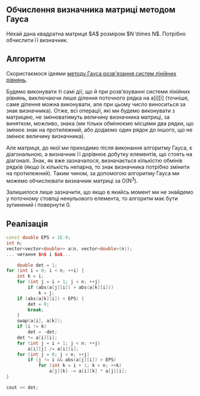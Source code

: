 <h2>Обчислення визначника матриці методом Гауса</h2>
Нехай дана квадратна матриця $A$ розміром $N \times N$. Потрібно обчислити її визначник.

## Алгоритм

Скористаємося ідеями [методу Гауса розв'язання систем лінійних рівнянь](linear_systems_gauss).

Будемо виконувати ті самі дії, що й при розв'язуванні системи лінійних рівнянь, виключаючи лише ділення поточного рядка на a[i][i] (точніше, саме ділення можна виконувати, але при цьому число виноситься за знак визначника). Отже, всі операції, які ми будемо виконувати з матрицею, не змінюватимуть величину визначника матриці, за винятком, можливо, знака (ми тільки обмінюємо місцями два рядки, що змінює знак на протилежний, або додаємо один рядок до іншого, що не змінює величину визначника).

Але матриця, до якої ми приходимо після виконання алгоритму Гауса, є діагональною, а визначник її дорівнює добутку елементів, що стоять на діагоналі. Знак, як вже зазначалося, визначається кількістю обмінів рядків (якщо їх кількість непарна, то знак визначника потрібно змінити на протилежний). Таким чином, за допомогою алгоритму Гауса ми можемо обчислювати визначник матриці за O(N<sup>3</sup>).

Залишилося лише зазначити, що якщо в якийсь момент ми не знайдемо у поточному стовпці ненульового елемента, то алгоритм має бути зупинений і повернути 0.

## Реалізація

<!--- TODO: specify code snippet id -->
``` cpp
const double EPS = 1E-9;
int n;
vector<vector<double>> a(n, vector<double>(n));
... читання $n$ і $a$...

    double det = 1;
for (int i = 0; i < n; ++i) {
    int k = i;
    for (int j = i + 1; j < n; ++j)
        if (abs(a[j][i]) > abs(a[k][i]))
            k = j;
    if (abs(a[k][i]) < EPS) {
        det = 0;
        break;
    }
    swap(a[i], a[k]);
    if (i != k)
        det = -det;
    det *= a[i][i];
    for (int j = i + 1; j < n; ++j)
        a[i][j] /= a[i][i];
    for (int j = 0; j < n; ++j)
        if (j != i && abs(a[j][i]) > EPS)
            for (int k = i + 1; k < n; ++k)
                a[j][k] -= a[i][k] * a[j][i];
}

cout << det;
```